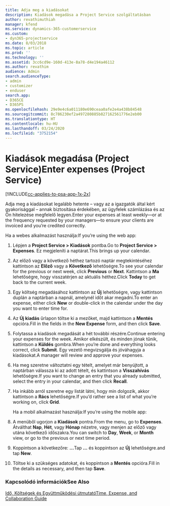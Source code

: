 ```yaml
---
title: Adja meg a kiadásokat
description: Kiadások megadása a Project Service szolgáltatásban
author: revathimuthiah
manager: kfend
ms.service: dynamics-365-customerservice
ms.custom:
- dyn365-projectservice
ms.date: 8/03/2018
ms.topic: article
ms.prod: ''
ms.technology: ''
ms.assetid: 3cc6cd9e-160d-413e-8a78-d4e194a46112
ms.author: revathim
audience: Admin
search.audienceType:
- admin
- customizer
- enduser
search.app:
- D365CE
- D365PS
ms.openlocfilehash: 29e9e4c6a011180e690ceaa0afe2e4a438b84548
ms.sourcegitcommit: 8c786230ef2a497280885b827162561776e2eb00
ms.translationtype: HT
ms.contentlocale: hu-HU
ms.lasthandoff: 03/24/2020
ms.locfileid: "3752154"
---
```

# <a name="enter-expenses-project-service"></a><span data-ttu-id="c67b6-103">Kiadások megadása (Project Service)</span><span class="sxs-lookup"><span data-stu-id="c67b6-103">Enter expenses (Project Service)</span></span>

[!INCLUDE[cc-applies-to-psa-app-1x-2x](../includes/cc-applies-to-psa-app-1x-2x.md)]

<span data-ttu-id="c67b6-104">Adja meg a kiadásokat legalább hetente – vagy az a igazgatók által kért gyakorisággal – annak biztosítása érdekében, az ügyfelek számlázása és az Ön hitelezése megfelelő legyen.</span><span class="sxs-lookup"><span data-stu-id="c67b6-104">Enter your expenses at least weekly—or at the frequency requested by your managers—to ensure your clients are invoiced and you’re credited correctly.</span></span>  
  
 <span data-ttu-id="c67b6-105">Ha a webes alkalmazást használja:</span><span class="sxs-lookup"><span data-stu-id="c67b6-105">If you’re using the web app:</span></span>  
  
1. <span data-ttu-id="c67b6-106">Lépjen a **Project Service > Kiadások** pontba.</span><span class="sxs-lookup"><span data-stu-id="c67b6-106">Go to **Project Service > Expenses**.</span></span> <span data-ttu-id="c67b6-107">Ez megjeleníti a naptárat.</span><span class="sxs-lookup"><span data-stu-id="c67b6-107">This brings up your calendar.</span></span>  
  
2. <span data-ttu-id="c67b6-108">Az előző vagy a következő héthez tartozó naptár megtekintéséhez kattintson az **Előző** vagy a **Következő** lehetőségre.</span><span class="sxs-lookup"><span data-stu-id="c67b6-108">To see your calendar for the previous or next week, click **Previous** or **Next**.</span></span> <span data-ttu-id="c67b6-109">Kattintson a **Ma** lehetőségre, hogy visszatérjen az aktuális héthez.</span><span class="sxs-lookup"><span data-stu-id="c67b6-109">Click **Today** to get back to the current week.</span></span>  
  
3. <span data-ttu-id="c67b6-110">Egy költség megadásához kattintson az **Új** lehetőségre, vagy kattintson duplán a naptárban a napnál, amelynél időt akar megadni.</span><span class="sxs-lookup"><span data-stu-id="c67b6-110">To enter an expense, either click **New** or double-click in the calendar under the day you want to enter time for.</span></span>  
  
4. <span data-ttu-id="c67b6-111">Az **Új kiadás** űrlapon töltse ki a mezőket, majd kattintson a **Mentés** opcióra.</span><span class="sxs-lookup"><span data-stu-id="c67b6-111">Fill in the fields in the **New Expense** form, and then click **Save**.</span></span>  
  
5. <span data-ttu-id="c67b6-112">Folytassa a kiadások megadását a hét további részére.</span><span class="sxs-lookup"><span data-stu-id="c67b6-112">Continue entering your expenses for the week.</span></span> <span data-ttu-id="c67b6-113">Amikor elkészült, és minden jónak tűnik, kattintson a **Küldés** gombra.</span><span class="sxs-lookup"><span data-stu-id="c67b6-113">When you’re done and everything looks correct, click **Submit**.</span></span> <span data-ttu-id="c67b6-114">Egy vezető megvizsgálja és jóváhagyja a kiadásokat.</span><span class="sxs-lookup"><span data-stu-id="c67b6-114">A manager will review and approve your expenses.</span></span>  
  
6. <span data-ttu-id="c67b6-115">Ha meg szeretne változtatni egy tételt, amelyet már benyújtott, a naptárban válassza ki az adott tételt, és kattintson a **Visszahívás** lehetőségre.</span><span class="sxs-lookup"><span data-stu-id="c67b6-115">If you want to change an entry that you already submitted, select the entry in your calendar, and then click **Recall**.</span></span>  
  
7. <span data-ttu-id="c67b6-116">Ha inkább arról szeretne egy listát látni, hogy min dolgozik, akkor kattintson a **Rács** lehetőségre.</span><span class="sxs-lookup"><span data-stu-id="c67b6-116">If you’d rather see a list of what you’re working on, click **Grid**.</span></span>  
  
   <span data-ttu-id="c67b6-117">Ha a mobil alkalmazást használja:</span><span class="sxs-lookup"><span data-stu-id="c67b6-117">If you’re using the mobile app:</span></span>  
  
8. <span data-ttu-id="c67b6-118">A menüből ugorjon a **Kiadások** pontra.</span><span class="sxs-lookup"><span data-stu-id="c67b6-118">From the menu, go to **Expenses**.</span></span>     <span data-ttu-id="c67b6-119">Átválthat **Nap**, **Hét**, vagy **Hónap** nézetre, vagy menjen az előző vagy utána következő időszakra.</span><span class="sxs-lookup"><span data-stu-id="c67b6-119">You can switch to **Day**, **Week**, or **Month** view, or go to the previous or next time period.</span></span>  
  
9. <span data-ttu-id="c67b6-120">Koppintson a következőre: **…**</span><span class="sxs-lookup"><span data-stu-id="c67b6-120">Tap **…**</span></span> <span data-ttu-id="c67b6-121">és koppintson az **Új** lehetőségre.</span><span class="sxs-lookup"><span data-stu-id="c67b6-121">and tap **New**.</span></span>  
  
10. <span data-ttu-id="c67b6-122">Töltse ki a szükséges adatokat, és koppintson a **Mentés** opcióra.</span><span class="sxs-lookup"><span data-stu-id="c67b6-122">Fill in the details as necessary, and then tap **Save**.</span></span>  
  
### <a name="see-also"></a><span data-ttu-id="c67b6-123">Kapcsolódó információk</span><span class="sxs-lookup"><span data-stu-id="c67b6-123">See Also</span></span>  
 [<span data-ttu-id="c67b6-124">Idő, Költségek és Együttműködési útmutató</span><span class="sxs-lookup"><span data-stu-id="c67b6-124">Time, Expense, and Collaboration Guide</span></span>](../project-service/time-expense-collaboration-guide.md)
